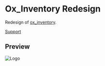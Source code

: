 
# Ox_Inventory Redesign

Redesign of [ox_inventory](https://github.com/overextended/ox_inventory).

[Support](https://discord.gg/XFgWTCxuvr)

## Preview


![Logo](https://r2.fivemanage.com/C0jhwGbCVPkUeapw8W9fw/images/inv.png)


